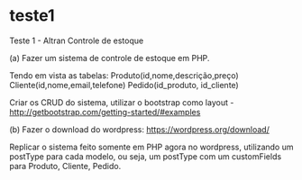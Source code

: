 # teste1
Teste 1 - Altran
Controle de estoque

(a) Fazer um sistema de controle de estoque em PHP.

Tendo em vista as tabelas:
Produto(id,nome,descrição,preço)
Cliente(id,nome,email,telefone)
Pedido(id_produto, id_cliente)

Criar os CRUD do sistema, utilizar o bootstrap como layout - http://getbootstrap.com/getting-started/#examples

(b) Fazer o download do wordpress: https://wordpress.org/download/

Replicar o sistema feito somente em PHP agora no wordpress, utilizando um postType para cada modelo, ou seja, um postType com um customFields para Produto, Cliente, Pedido.

